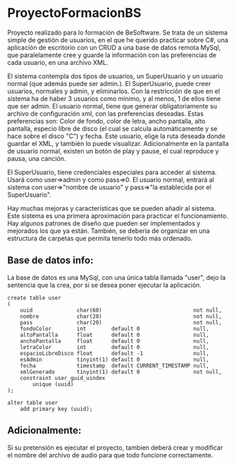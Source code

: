 # ProyectoFormacionBS

Proyecto realizado para lo formación de BeSoftware. Se trata de un sistema simple de gestión de usuarios, en el que he querido practicar sobre C#, una aplicación de escritorio con un CRUD a una base de datos remota MySql, que paralelamente cree y guarde la información con las preferencias de cada usuario, en una archivo XML.

El sistema contempla dos tipos de usuarios, un SuperUsuario y un usuario normal (que además puede ser admin.). El SuperUsuario, puede creer usuarios, normales y admin, y eliminarlos. Con la restricción de que en el sistema ha de haber 3 usuarios como mínimo, y al menos, 1 de ellos tiene que ser admin. El usuario normal, tiene que generar obligatoriamente su archivo de configuración xml, con las preferencias deseadas. Estas preferencias son: Color de fondo, color de letra, ancho pantalla, alto pantalla, especio libre de disco (el cual se calcula automáticamente y se hace sobre el disco "C") y fecha. Este usuario, elige la ruta deseada donde guardar el XML, y también lo puede visualizar. Adicionalmente en la pantalla de usuario normal, existen un botón de play y pause, el cual reproduce y pausa, una canción.

El SuperUsuario, tiene credenciales especiales para acceder al sistema. Usará como user=>admin y como pass=>0. El usuario normal, entrará al sistema con user=>"nombre de usuario" y pass=>"la establecida por el SuperUsuario".

Hay muchas mejoras y características que se pueden añadir al sistema. Este sistema es una primera aproximación para practicar el funcionamiento. Hay algunos patrones de diseño que pueden ser implementados y mejorados los que ya están. También, se debería de organizar en una estructura de carpetas que permita tenerlo todo más ordenado.

## Base de datos info:
La base de datos es una MySql, con una única tabla llamada "user", dejo la sentencia que la crea, por si se desea poner ejecutar la aplicación.

```
create table user
(
    uuid              char(60)                             not null,
    nombre            char(20)                             not null,
    pass              char(20)                             not null,
    fondoColor        int        default 0                 null,
    altoPantalla      float      default 0                 null,
    anchoPantalla     float      default 0                 null,
    letraColor        int        default 0                 null,
    espacioLibreDisco float      default -1                null,
    esAdmin           tinyint(1) default 0                 null,
    fecha             timestamp  default CURRENT_TIMESTAMP null,
    xmlGenerado       tinyint(1) default 0                 not null,
    constraint user_guid_uindex
        unique (uuid)
);

alter table user
    add primary key (uuid);
 ```
 
## Adicionalmente:
Si su pretensión es ejecutar el proyecto, tambien deberá crear y modificar el nombre del archivo de audio para que todo funcione correctamente.
